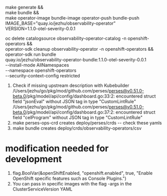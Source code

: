 make generate && \
make bundle && \
make operator-image bundle-image operator-push bundle-push  \
    IMAGE_BASE="quay.io/jezhu/observability-operator" \
    VERSION=1.1.0-otel-severity-0.0.1


oc delete catalogsource observability-operator-catalog -n openshift-operators && \
operator-sdk cleanup observability-operator -n openshift-operators && \
operator-sdk run bundle \
    quay.io/jezhu/observability-operator-bundle:1.1.0-otel-severity-0.0.1 \
    --install-mode AllNamespaces \
    --namespace openshift-operators \
    --security-context-config restricted

1. Check if missing upstream description with Kubebuilder 
/Users/jezhu/go/pkg/mod/github.com/perses/perses@v0.51.0-beta.0/pkg/model/api/config/dashboard.go:33:2: encountered struct field "jsonEval" without JSON tag in type "CustomLintRule"
/Users/jezhu/go/pkg/mod/github.com/perses/perses@v0.51.0-beta.0/pkg/model/api/config/dashboard.go:37:2: encountered struct field "celProgram" without JSON tag in type "CustomLintRule"
2. make perses-ops-crd creates deploy/perses/crds -- check these yamls 
3. make bundle creates deploy/crds/observability-operators/csv



# modification needed for development 
1. flag.BoolVar(&openShiftEnabled, "openshift.enabled", true, "Enable OpenShift specific features such as Console Plugins.")
2. You can pass in specific images with the flag -args in the ClusterServiceVersion YAML 
